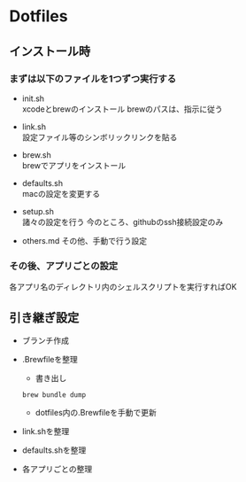 # Dotfiles
## インストール時
### まずは以下のファイルを1つずつ実行する
- init.sh  
xcodeとbrewのインストール
brewのパスは、指示に従う

- link.sh  
設定ファイル等のシンボリックリンクを貼る

- brew.sh  
brewでアプリをインストール


- defaults.sh  
macの設定を変更する

- setup.sh  
諸々の設定を行う
今のところ、githubのssh接続設定のみ

- others.md
その他、手動で行う設定

### その後、アプリごとの設定
各アプリ名のディレクトリ内のシェルスクリプトを実行すればOK

## 引き継ぎ設定
- ブランチ作成

- .Brewfileを整理
    - 書き出し
    ```
    brew bundle dump
    ```
    - dotfiles内の.Brewfileを手動で更新

- link.shを整理

- defaults.shを整理

- 各アプリごとの整理
